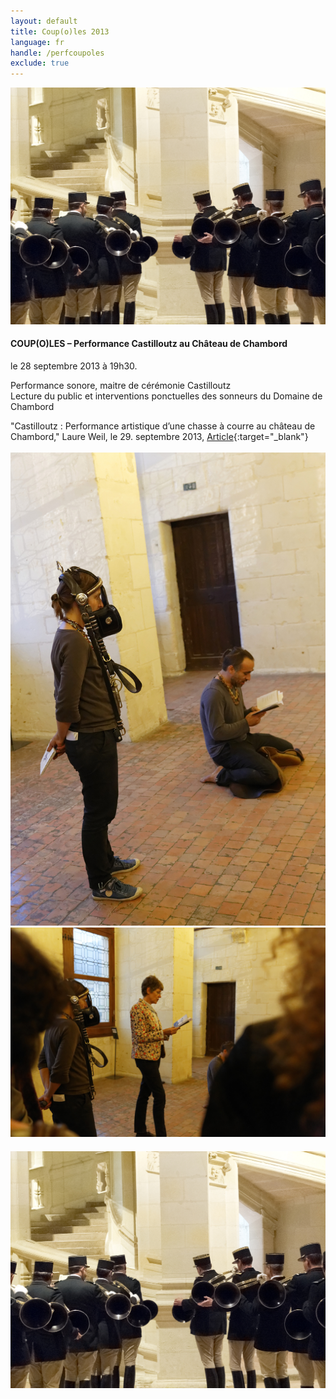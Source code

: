 ```yaml
---
layout: default
title: Coup(o)les 2013
language: fr
handle: /perfcoupoles
exclude: true
---
```


<a rel="lightbox" data-lightbox="example-1" href="/images/coupoles-performance-chambord0.jpg" title="Coupoles Chambord"><img src="/images/coupoles-performance-chambord0.jpg" alt="Coupoles Chambord" class="img-left"></a>
#### COUP(O)LES – Performance Castilloutz au Château de Chambord  
le 28 septembre 2013 à 19h30.  
  
Performance sonore, maitre de cérémonie Castilloutz  
Lecture du public et interventions ponctuelles des sonneurs du Domaine de Chambord  
  
"Castilloutz : Performance artistique d’une chasse à courre au château de Chambord," Laure Weil, le 29. septembre 2013, [Article](http://ecrits-vains.com/EV/Art/Entrees/2013/12/28_Castilloutz___Performance_artistique_dune_chasse_a_courre_au_chateau_de_Chambord.html "Article du Laure Weil"){:target="_blank"}
<br style="clear:both" />
<br style="clear:both" />
<a rel="lightbox" data-lightbox="example-1" href="/images/coupoles-performance-chambord3.jpg" title="Couples Performance 1"><img src="/images/coupoles-performance-chambord3.jpg" alt="Couples Performance 1" class="img-left2"></a>
<a rel="lightbox" data-lightbox="example-1" href="/images/coupoles-performance-chambord2.jpg" title="Couples Performance 2"><img src="/images/coupoles-performance-chambord2.jpg" alt="Couples Performance 2" class="img-left2"></a>  
<a rel="lightbox" data-lightbox="example-1" href="/images/coupoles-performance-chambord0.jpg" title="Couples Performance 3"><img src="/images/coupoles-performance-chambord0.jpg" alt="Couples Performance 3" class="img-left2" style="margin:20px 0px 0px 0px"></a>

<br style="clear:both" />
<br style="clear:both" />
